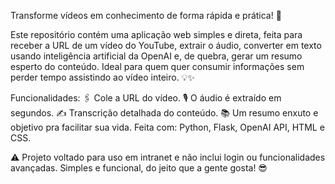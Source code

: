 Transforme vídeos em conhecimento de forma rápida e prática! 🚀

Este repositório contém uma aplicação web simples e direta, feita para receber a URL de um vídeo do YouTube, extrair o áudio, converter em texto usando inteligência artificial da OpenAI e, de quebra, gerar um resumo esperto do conteúdo. Ideal para quem quer consumir informações sem perder tempo assistindo ao vídeo inteiro. 💡✨

Funcionalidades:
🖇️ Cole a URL do vídeo.
🎙️ O áudio é extraído em segundos.
✍️ Transcrição detalhada do conteúdo.
📚 Um resumo enxuto e objetivo pra facilitar sua vida.
Feita com: Python, Flask, OpenAI API, HTML e CSS.

⚠️ Projeto voltado para uso em intranet e não inclui login ou funcionalidades avançadas. Simples e funcional, do jeito que a gente gosta! 😎
